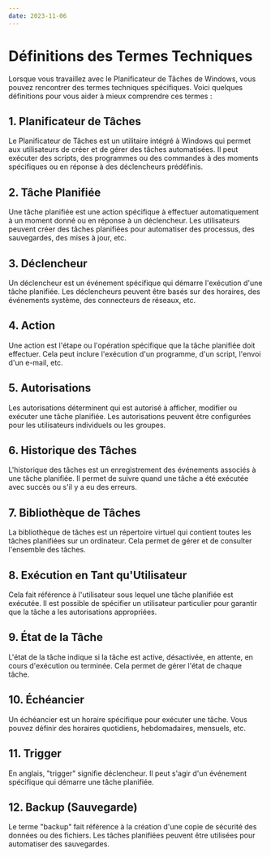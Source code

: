 ```yaml
---
date: 2023-11-06
---
```


# Définitions des Termes Techniques

Lorsque vous travaillez avec le Planificateur de Tâches de Windows, vous pouvez rencontrer des termes techniques spécifiques. Voici quelques définitions pour vous aider à mieux comprendre ces termes :

## 1. Planificateur de Tâches

Le Planificateur de Tâches est un utilitaire intégré à Windows qui permet aux utilisateurs de créer et de gérer des tâches automatisées. Il peut exécuter des scripts, des programmes ou des commandes à des moments spécifiques ou en réponse à des déclencheurs prédéfinis.

## 2. Tâche Planifiée

Une tâche planifiée est une action spécifique à effectuer automatiquement à un moment donné ou en réponse à un déclencheur. Les utilisateurs peuvent créer des tâches planifiées pour automatiser des processus, des sauvegardes, des mises à jour, etc.

## 3. Déclencheur

Un déclencheur est un événement spécifique qui démarre l'exécution d'une tâche planifiée. Les déclencheurs peuvent être basés sur des horaires, des événements système, des connecteurs de réseaux, etc.

## 4. Action

Une action est l'étape ou l'opération spécifique que la tâche planifiée doit effectuer. Cela peut inclure l'exécution d'un programme, d'un script, l'envoi d'un e-mail, etc.

## 5. Autorisations

Les autorisations déterminent qui est autorisé à afficher, modifier ou exécuter une tâche planifiée. Les autorisations peuvent être configurées pour les utilisateurs individuels ou les groupes.

## 6. Historique des Tâches

L'historique des tâches est un enregistrement des événements associés à une tâche planifiée. Il permet de suivre quand une tâche a été exécutée avec succès ou s'il y a eu des erreurs.

## 7. Bibliothèque de Tâches

La bibliothèque de tâches est un répertoire virtuel qui contient toutes les tâches planifiées sur un ordinateur. Cela permet de gérer et de consulter l'ensemble des tâches.

## 8. Exécution en Tant qu'Utilisateur

Cela fait référence à l'utilisateur sous lequel une tâche planifiée est exécutée. Il est possible de spécifier un utilisateur particulier pour garantir que la tâche a les autorisations appropriées.

## 9. État de la Tâche

L'état de la tâche indique si la tâche est active, désactivée, en attente, en cours d'exécution ou terminée. Cela permet de gérer l'état de chaque tâche.

## 10. Échéancier

Un échéancier est un horaire spécifique pour exécuter une tâche. Vous pouvez définir des horaires quotidiens, hebdomadaires, mensuels, etc.

## 11. Trigger

En anglais, "trigger" signifie déclencheur. Il peut s'agir d'un événement spécifique qui démarre une tâche planifiée.

## 12. Backup (Sauvegarde)

Le terme "backup" fait référence à la création d'une copie de sécurité des données ou des fichiers. Les tâches planifiées peuvent être utilisées pour automatiser des sauvegardes.


